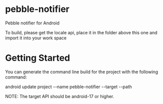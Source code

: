 pebble-notifier
===============

Pebble notifier for Android

To build, please get the locale api, place it in the folder above this one and import it into your work space

Getting Started
===============

You can generate the command line build for the project with the following command:

android update project --name pebble-notifier --target <target api> --path <path to the project folder>

NOTE: The target API should be android-17 or higher.
